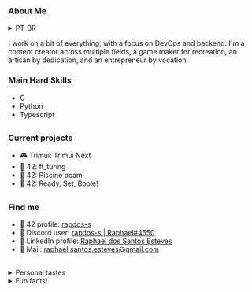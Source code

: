 ### About Me
<details>
  <summary>PT-BR</summary>
  </br>

  Desenvolvo um pouco de tudo, com foco no DevOps e backend.
  Sou criador de conteúdo em diversas áreas, desenvolvedor de jogos por diversão, artesão por paixão e empreendedor por vocação.

  ---
</details>

I work on a bit of everything, with a focus on DevOps and backend.
I'm a content creator across multiple fields, a game maker for recreation, an artisan by dedication, and an entrepreneur by vocation.


### Main Hard Skills

- C
- Python
- Typescript

<h2></h2>

### Current projects

- 🎮 Trimui: Trimui Next
- 🚀 42: ft_turing
- 🚀 42: Piscine ocaml
- 🚀 42: Ready, Set, Boole!

<h2></h2>

### Find me

- 🚀 42 profile: [rapdos-s]([URL](https://profile.intra.42.fr/users/rapdos-s))
- 💬 Discord user: [rapdos-s | Raphael#4550](https://discordapp.com/users/797961558889070623/)
- 👥 LinkedIn profile: [Raphael dos Santos Esteves](https://www.linkedin.com/in/rapdos-s/)
- 📧 Mail: [raphael.santos.esteves@gmail.com](mailto:raphael.santos.esteves@gmail.com)

<h2></h2>

<details>
  <summary>Personal tastes</summary>
  </br>

😁 Bad Jokes | 🥜 Paçoca (Peanut Candy) | 🎮 Sony PSP

</details>

<details>
  <summary>Fun facts!</summary>
  </br>

🎵 I learned to play acoustic guitar even though I didn't like to listen to music;

🏃 The username "**rapdos**" sounds like "**fasterous**" in Brazilian Portuguese;

</details>

<!-- NEW
### 👤 About Me

I work on a bit of everything, with a focus on `DevOps` and `Backend`. <br />
I'm a `Content Creator` across multiple fields, a `Game Maker` for recreation, an `Artisan` by dedication, and an `Entrepreneur` by vocation.

<h2></h2>

### 🛠️ Main Hard Skills

![Backend](https://img.shields.io/badge/Backend-gray)
![JavaScript](https://img.shields.io/badge/-JavaScript-F7DF1E?logo=javascript&logoColor=black)
![Python](https://img.shields.io/badge/-Python-3776AB?logo=python&logoColor=white)

![Frontend](https://img.shields.io/badge/Frontend-gray)
![React](https://img.shields.io/badge/-React-61DAFB?logo=react&logoColor=black)

![DevOps](https://img.shields.io/badge/DevOps-gray)
![Bash](https://img.shields.io/badge/-Bash-4EAA25?logo=gnubash&logoColor=white)
![Docker](https://img.shields.io/badge/-Docker-2496ED?logo=docker&logoColor=white)
![Nginx](https://img.shields.io/badge/-Nginx-009639?logo=nginx&logoColor=white)

<h2></h2>

### 🛠️ Just For Hobbie Skills
![C](https://img.shields.io/badge/-C-A8B9CC?logo=c&logoColor=black)
![Lua](https://img.shields.io/badge/-Lua-2C2D72?logo=lua&logoColor=white)
![Makefile](https://img.shields.io/badge/-Makefile-8A8A8A?logo=make&logoColor=white)

<h2></h2>

### 📂 Current Projects
![Example](https://img.shields.io/badge/Future_project_example-gray)

<h2></h2>

### 📍 Find me
[![42 profile](https://img.shields.io/badge/-rapdos--s-000000?logo=42&logoColor=white)](https://profile.intra.42.fr/users/rapdos-s/)
[![Discord user](https://img.shields.io/badge/-rapdos--s_|_Raphael%234550-5865F2?logo=discord&logoColor=white)](https://discordapp.com/users/797961558889070623/)
[![LinkedIn profile](https://img.shields.io/badge/-LinkedIn_|_Raphael_dos_Santos_Esteves-0077B5?color=0077B5)](https://www.linkedin.com/in/rapdos-s/)
[![Mail](https://img.shields.io/badge/-raphael.santos.esteves@gmail.com-EA4335?logo=gmail&logoColor=white)](mailto:raphael.santos.esteves@gmail.com)

-->
